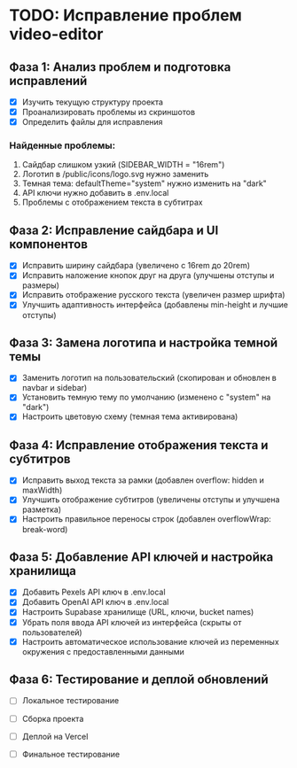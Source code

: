 # TODO: Исправление проблем video-editor

## Фаза 1: Анализ проблем и подготовка исправлений
- [x] Изучить текущую структуру проекта
- [x] Проанализировать проблемы из скриншотов
- [x] Определить файлы для исправления

### Найденные проблемы:
1. Сайдбар слишком узкий (SIDEBAR_WIDTH = "16rem")
2. Логотип в /public/icons/logo.svg нужно заменить
3. Темная тема: defaultTheme="system" нужно изменить на "dark"
4. API ключи нужно добавить в .env.local
5. Проблемы с отображением текста в субтитрах

## Фаза 2: Исправление сайдбара и UI компонентов
- [x] Исправить ширину сайдбара (увеличено с 16rem до 20rem)
- [x] Исправить наложение кнопок друг на друга (улучшены отступы и размеры)
- [x] Исправить отображение русского текста (увеличен размер шрифта)
- [x] Улучшить адаптивность интерфейса (добавлены min-height и лучшие отступы)

## Фаза 3: Замена логотипа и настройка темной темы
- [x] Заменить логотип на пользовательский (скопирован и обновлен в navbar и sidebar)
- [x] Установить темную тему по умолчанию (изменено с "system" на "dark")
- [x] Настроить цветовую схему (темная тема активирована)

## Фаза 4: Исправление отображения текста и субтитров
- [x] Исправить выход текста за рамки (добавлен overflow: hidden и maxWidth)
- [x] Улучшить отображение субтитров (увеличены отступы и улучшена разметка)
- [x] Настроить правильное переносы строк (добавлен overflowWrap: break-word)

## Фаза 5: Добавление API ключей и настройка хранилища
- [x] Добавить Pexels API ключ в .env.local
- [x] Добавить OpenAI API ключ в .env.local  
- [x] Настроить Supabase хранилище (URL, ключи, bucket names)
- [x] Убрать поля ввода API ключей из интерфейса (скрыты от пользователей)
- [x] Настроить автоматическое использование ключей из переменных окружения с предоставленными данными

## Фаза 6: Тестирование и деплой обновлений
- [ ] Локальное тестирование
- [ ] Сборка проекта
- [ ] Деплой на Vercel
- [ ] Финальное тестирование

